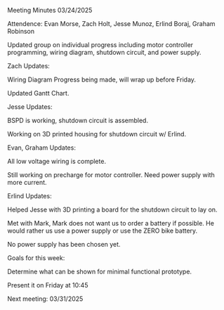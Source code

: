 Meeting Minutes 03/24/2025

Attendence: Evan Morse, Zach Holt, Jesse Munoz, Erlind Boraj, Graham Robinson

Updated group on individual progress including motor controller programming, wiring diagram, shutdown circuit, and power supply.

Zach Updates:

Wiring Diagram Progress being made, will wrap up before Friday.

Updated Gantt Chart.

Jesse Updates:

BSPD is working, shutdown circuit is assembled.

Working on 3D printed housing for shutdown circuit w/ Erlind.

Evan, Graham Updates:

All low voltage wiring is complete. 

Still working on precharge for motor controller. Need power supply with more current.

Erlind Updates:

Helped Jesse with 3D printing a board for the shutdown circuit to lay on.

Met with Mark, Mark does not want us to order a battery if possible. He would rather us use a power supply or use the ZERO bike battery.

No power supply has been chosen yet.

Goals for this week:

Determine what can be shown for minimal functional prototype.

Present it on Friday at 10:45

Next meeting: 03/31/2025
